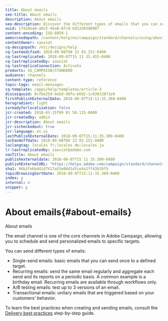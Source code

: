 ```yaml
---
title: About emails
seo-title: About emails
description: About emails
seo-description: Discover the different types of emails that you can send with Adobe Campaign.
uuid: 17414ea8-a0c5-45a8-87c8-6d12d4388907
content-encoding: ISO-8859-1
aemsrcnodepath: /content/help/en/campaign/standard/channels/using/about-emails
contentOwner: sauviat
cq-designpath: /etc/designs/help
cq-lastmodified: 2018-09-08T08 23 03.251-0400
cq-lastreplicated: 2018-09-07T15 11 35.455-0400
cq-lastreplicatedby: sauviat
cq-lastreplicationaction: Activate
products: SG_CAMPAIGN/STANDARD
audience: channels
content-type: reference
topic-tags: email-messages
cq-template: /apps/help/templates/article-3
discoiquuid: 0cfbe25d-9a5d-48fa-b692-1c83013871e9
firstPublishExternalDate: 2018-09-07T15:11:35.309-0400
herogradient: light
isreadyforlocalization: false
jcr-created: 2018-03-15T09 01 58.115-0400
jcr-createdby: admin
jcr-description: About emails
jcr-ischeckedout: true
jcr-language: en_us
lastPublishExternalDate: 2018-09-07T15:11:35.309-0400
lochandoffdate: 2018-09-08T08 23 03.251-0400
loclangtag: locales fr;locales de;locales ja
lr-lastreplicatedby: sauviat@adobe.com
navTitle: About emails
publishexternaldate: 2018-09-07T15 11 35.309-0400
publishExternalURL: "https://helpx.adobe.com/campaign/standard/channels/using/about-emails.html"
sha1: 06b3febbd41d7417a53e08d1dfce4a1ff43b29f9
topicBrowsingSortDate: 2018-09-07T15:11:35.309-0400
index: y
internal: n
snippet: y
---
```


# About emails{#about-emails}

About emails

The email channel is one of the core channels in Adobe Campaign, allowing you to schedule and send personalized emails to specific targets.

You can send different types of emails:

* Single-send emails: basic emails that you can send once to a defined target.
* Recurring emails: send the same email regularly and aggregate each send and its reports on a periodic basis. A common example is a birthday email. Recurring emails are available through workflows only.
* A/B testing emails: test up to 3 versions of an email.
* Transactional emails: unitary emails that are triggered based on your customers' behavior.

To learn the best practices when creating and sending emails, consult the [Delivery best practices](https://docs.campaign.adobe.com/doc/standard/getting_started/en/ACS_DeliveryBestPractices.html) step-by-step guide.
